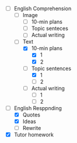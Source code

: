 - [ ] English Comprehension
	- [ ] Image
		- [ ] 10-min plans
		- [ ] Topic senteces
		- [ ] Actual writing
	- [ ] Text
		- [x] 10-min plans
			- [x] 1
			- [x] 2
		- [ ] Topic sentences
			- [x] 1
			- [ ] 2
		- [ ] Actual writing
			- [ ] 1
			- [ ] 2
- [ ] English Resppnding
	- [x] Quotes
	- [x] Ideas
	- [ ] Rewrite
- [x] Tutor homework
